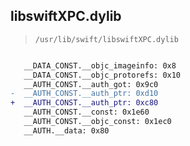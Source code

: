 ## libswiftXPC.dylib

> `/usr/lib/swift/libswiftXPC.dylib`

```diff

   __DATA_CONST.__objc_imageinfo: 0x8
   __DATA_CONST.__objc_protorefs: 0x10
   __AUTH_CONST.__auth_got: 0x9c0
-  __AUTH_CONST.__auth_ptr: 0xd10
+  __AUTH_CONST.__auth_ptr: 0xc80
   __AUTH_CONST.__const: 0x1e60
   __AUTH_CONST.__objc_const: 0x1ec0
   __AUTH.__data: 0x80

```
